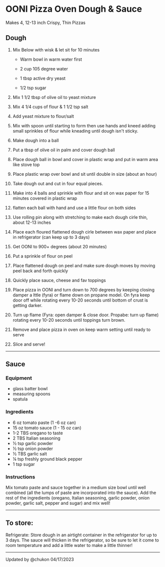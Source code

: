 # OONI Pizza Oven Dough & Sauce

Makes 4, 12-13 inch Crispy, Thin Pizzas

## Dough

1) Mix Below with wisk & let sit for 10 minutes

   - Warm bowl in warm water first

   - 2 cup 105 degree water

   - 1 tbsp active dry yeast

   - 1/2 tsp sugar

2) Mix 1 1/2 tbsp of olive oil to yeast mixture

3) Mix 4 1/4 cups of flour & 1 1/2 tsp salt

4) Add yeast mixture to flour/salt

5) Mix with spoon until starting to form then use hands and kneed adding small sprinkles of flour while kneading until dough isn't sticky.

6) Make dough into a ball

7) Put a tbsp of olive oil in palm and cover dough ball

8) Place dough ball in bowl and cover in plastic wrap and put in warm area like stove top

9) Place plastic wrap over bowl and sit until double in size (about an hour)

10) Take dough out and cut in four equal pieces.

11) Make into 4 balls and sprinkle with flour and sit on wax paper for 15 minutes covered in plastic wrap

12) flatten each ball with hand and use a little flour on both sides

13) Use rolling pin along with stretching to make each dough cirle thin, about 12-13 inches

14) Place each floured flattened dough cirle between wax paper and place in refrigerator (can keep up to 3 days)

15) Get OONI to 900+ degrees (about 20 minutes)

16) Put a sprinkle of flour on peel

17) Place flattened dough on peel and make sure dough moves by moving peel back and forth quickly

18) Quickly place sauce, cheese and fav toppings

19) Place pizza in OONI and turn down to 700 degrees by keeping closing damper a lttle (fyra) or flame down on propane model.
On fyra keep door off while rotating every 10-20 seconds until bottom of crust is getting darker.

20) Turn up flame (Fyra: open damper & close door. Propabe: turn up flame) rotating every 10-20 seconds until toppings turn brown.

21) Remove and place pizza in oven on keep warm setting until ready to serve

22) Slice and serve!

---

## Sauce

### Equipment

   - glass batter bowl
   - measuring spoons
   - spatula

### Ingredients

   - 6 oz tomato paste (1 -6 oz can)
   - 15 oz tomato sauce (1 - 15 oz can)
   - 1-2 TBS oregano to taste
   - 2 TBS Italian seasoning
   - ½ tsp garlic powder
   - ½ tsp onion powder
   - ½ TBS garlic salt
   - ¼ tsp freshly ground black pepper
   - 1 tsp sugar

### Instructions

Mix tomato paste and sauce together in a medium size bowl until well combined (all the lumps of paste are incorporated into the sauce).
Add the rest of the ingredients (oregano, Italian seasoning, garlic powder, onion powder, garlic salt, pepper and sugar) and mix well!

---

## To store:

Refrigerate: Store dough in an airtight container in the refrigerator for up to 3 days. The sauce will thicken in the refrigerator, so be sure to let it come to room temperature and add a little water to make a little thinner!

---

Updated by @chukon 04/17/2023
